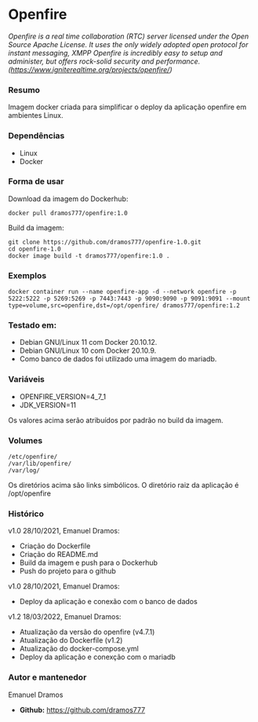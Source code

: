 # Openfire
*Openfire is a real time collaboration (RTC) server licensed under the Open Source Apache License. It uses the only widely adopted open protocol for instant messaging, XMPP Openfire is incredibly easy to setup and administer, but offers rock-solid security and performance. (https://www.igniterealtime.org/projects/openfire/)*

### Resumo

Imagem docker criada para simplificar o deploy da aplicação openfire em ambientes Linux.

### Dependências

- Linux
- Docker 

### Forma de usar
Download da imagem do Dockerhub:

```
docker pull dramos777/openfire:1.0

```
Build da imagem:

```
git clone https://github.com/dramos777/openfire-1.0.git
cd openfire-1.0
docker image build -t dramos777/openfire:1.0 .

```

### Exemplos

```
docker container run --name openfire-app -d --network openfire -p 5222:5222 -p 5269:5269 -p 7443:7443 -p 9090:9090 -p 9091:9091 --mount type=volume,src=openfire,dst=/opt/openfire/ dramos777/openfire:1.2

```

### Testado em:
- Debian GNU/Linux 11 com Docker 20.10.12.
- Debian GNU/Linux 10 com Docker 20.10.9.
- Como banco de dados foi utilizado uma imagem do mariadb.

### Variáveis

- OPENFIRE_VERSION=4_7_1
- JDK_VERSION=11

Os valores acima serão atribuídos por padrão no build da imagem.

### Volumes

```
/etc/openfire/
/var/lib/openfire/
/var/log/

```
Os diretórios acima são links simbólicos. O diretório raiz da aplicação é /opt/openfire

### Histórico

v1.0 28/10/2021, Emanuel Dramos:
- Criação do Dockerfile
- Criação do README.md
- Build da imagem e push para o Dockerhub
- Push do projeto para o github

v1.0 28/10/2021, Emanuel Dramos:
- Deploy da aplicação e conexão com o banco de dados

v1.2 18/03/2022, Emanuel Dramos:
- Atualização da versão do openfire (v4.7.1)
- Atualização do Dockerfile (v1.2)
- Atualização do docker-compose.yml
- Deploy da aplicação e conexção com o mariadb


### Autor e mantenedor
Emanuel Dramos
- **Github:** https://github.com/dramos777
